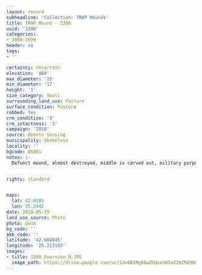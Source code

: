 ```yaml
---
layout: record
subheadline: 'Collection: TRAP Mounds'
title: TRAP Mound - 3200
uuid: '3200'
categories:
- 3000-3999
header: no
tags:
- ''

certainty: Uncertain
elevation: '489'
max_diameter: '25'
min_diameter: '17'
height: '1'
size_category: Small
surrounding_land_use: Pasture
surface_condition: Pasture
robbed: Yes
crm_condition: '3'
crm_intactness: '3'
campaign: '2010'
source: Remote Sensing
municipality: Skobelevo
locality: ''
bgcode: DS001
notes: |-
  Defunct mound, almost destroyed, middle is carved out, military purpose ?.


rights: standard


maps:
  lat: 42.6285
  lon: 25.2442
date: 2018-05-29
land_use_source: Photo
photo: Good
bg_code: ''
akb_code: ''
latitude: '42.684045'
longitude: '25.213105'
images:
- title: 3200_Overview_N.JPG
  image_path: https://drive.google.com/uc?id=0B3Rg88wZDQscUW5mZ29ZRE9NOGM
---
```

